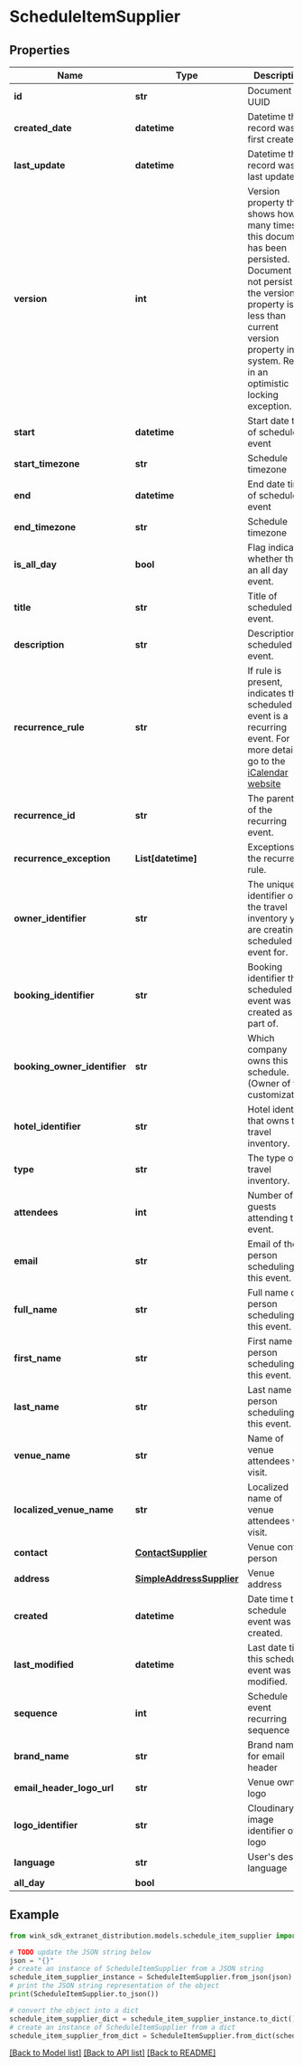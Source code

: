 # ScheduleItemSupplier


## Properties

Name | Type | Description | Notes
------------ | ------------- | ------------- | -------------
**id** | **str** | Document UUID | [optional] 
**created_date** | **datetime** | Datetime this record was first created | [optional] 
**last_update** | **datetime** | Datetime this record was last updated | [optional] 
**version** | **int** | Version property that shows how many times this document has been persisted. Document will not persist if the version property is less than current version property in the system. Result in an optimistic locking exception. | [optional] 
**start** | **datetime** | Start date time of scheduled event | [optional] 
**start_timezone** | **str** | Schedule timezone | [optional] 
**end** | **datetime** | End date time of scheduled event | [optional] 
**end_timezone** | **str** | Schedule timezone | [optional] 
**is_all_day** | **bool** | Flag indicating whether this is an all day event. | [optional] [default to False]
**title** | **str** | Title of scheduled event. | [optional] 
**description** | **str** | Description of scheduled event. | [optional] 
**recurrence_rule** | **str** | If rule is present, indicates that scheduled event is a recurring event. For more details go to the [iCalendar website](https://icalendar.org/) | [optional] 
**recurrence_id** | **str** | The parent ID of the recurring event. | [optional] 
**recurrence_exception** | **List[datetime]** | Exceptions to the recurrence rule. | [optional] 
**owner_identifier** | **str** | The unique identifier of the travel inventory you are creating a scheduled event for. | [optional] 
**booking_identifier** | **str** | Booking identifier this scheduled event was created as part of. | [optional] 
**booking_owner_identifier** | **str** | Which company owns this schedule. (Owner of the customization) | [optional] 
**hotel_identifier** | **str** | Hotel identifier that owns the travel inventory. | [optional] 
**type** | **str** | The type of travel inventory. | [optional] 
**attendees** | **int** | Number of guests attending this event. | [optional] [default to 1]
**email** | **str** | Email of the person scheduling this event. | 
**full_name** | **str** | Full name of person scheduling this event. | [optional] 
**first_name** | **str** | First name of person scheduling this event. | [optional] 
**last_name** | **str** | Last name of person scheduling this event. | [optional] 
**venue_name** | **str** | Name of venue attendees will visit. | [optional] 
**localized_venue_name** | **str** | Localized name of venue attendees will visit. | [optional] 
**contact** | [**ContactSupplier**](ContactSupplier.md) | Venue contact person | [optional] 
**address** | [**SimpleAddressSupplier**](SimpleAddressSupplier.md) | Venue address | [optional] 
**created** | **datetime** | Date time this schedule event was created. | [optional] 
**last_modified** | **datetime** | Last date time this scheduled event was modified. | [optional] 
**sequence** | **int** | Schedule event recurring sequence | [optional] [default to 0]
**brand_name** | **str** | Brand name for email header | [optional] 
**email_header_logo_url** | **str** | Venue owner logo | [optional] 
**logo_identifier** | **str** | Cloudinary image identifier of logo | [optional] 
**language** | **str** | User&#39;s desired language | [optional] 
**all_day** | **bool** |  | [optional] 

## Example

```python
from wink_sdk_extranet_distribution.models.schedule_item_supplier import ScheduleItemSupplier

# TODO update the JSON string below
json = "{}"
# create an instance of ScheduleItemSupplier from a JSON string
schedule_item_supplier_instance = ScheduleItemSupplier.from_json(json)
# print the JSON string representation of the object
print(ScheduleItemSupplier.to_json())

# convert the object into a dict
schedule_item_supplier_dict = schedule_item_supplier_instance.to_dict()
# create an instance of ScheduleItemSupplier from a dict
schedule_item_supplier_from_dict = ScheduleItemSupplier.from_dict(schedule_item_supplier_dict)
```
[[Back to Model list]](../README.md#documentation-for-models) [[Back to API list]](../README.md#documentation-for-api-endpoints) [[Back to README]](../README.md)


